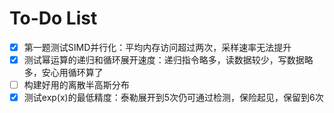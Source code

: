 <!--
 * @Author: AngieJC htk90uggk@outlook.com
 * @Date: 2024-05-10 22:59:19
 * @LastEditors: AngieJC htk90uggk@outlook.com
 * @LastEditTime: 2024-05-11 20:33:56
 * @FilePath: /Crypto-math_Challenge_2024/todo.md
-->
# To-Do List

- [x] 第一题测试SIMD并行化：平均内存访问超过两次，采样速率无法提升
- [x] 测试幂运算的递归和循环展开速度：递归指令略多，读数据较少，写数据略多，安心用循环算了
- [ ] 构建好用的离散半高斯分布
- [x] 测试exp(x)的最低精度：泰勒展开到5次仍可通过检测，保险起见，保留到6次